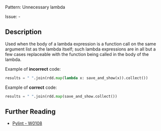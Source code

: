 Pattern: Unnecessary lambda

Issue: -

## Description

Used when the body of a lambda expression is a function call on the same argument list as the lambda itself; such lambda expressions are in all but a few cases replaceable with the function being called in the body of the lambda.


Example of **incorrect** code:

```python
results = " ".join(rdd.map(lambda x: save_and_show(x)).collect())
```

Example of **correct** code:

```python
results = " ".join(rdd.map(save_and_show.collect())
```
## Further Reading

* [Pylint - W0108](http://pylint-messages.wikidot.com/messages:w0108)
